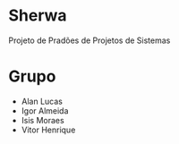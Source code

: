 ﻿# Sherwa
  Projeto de Pradões de Projetos de Sistemas

# Grupo
  - Alan Lucas
  - Igor Almeida
  - Isis Moraes
  - Vitor Henrique
